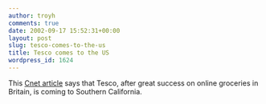 ```yaml
---
author: troyh
comments: true
date: 2002-09-17 15:52:31+00:00
layout: post
slug: tesco-comes-to-the-us
title: Tesco comes to the US
wordpress_id: 1624
---
```


This [Cnet article](http://rss.com.com/2100-1017-958200.html?type=pt&part=rss&tag=feed&subj=news) says that Tesco, after great success on online groceries in Britain, is coming to Southern California.
